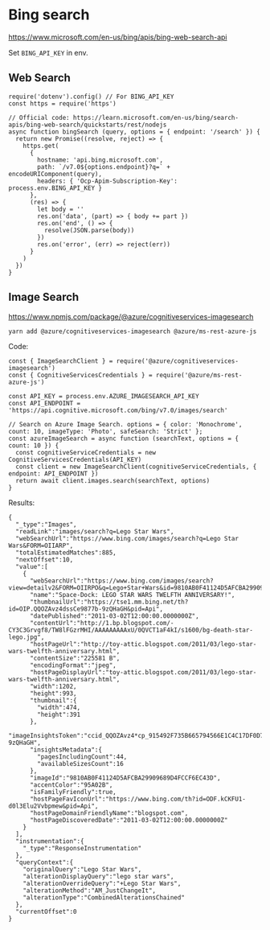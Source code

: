 # Bing search

https://www.microsoft.com/en-us/bing/apis/bing-web-search-api

Set `BING_API_KEY` in env.

## Web Search

    require('dotenv').config() // For BING_API_KEY
    const https = require('https')

    // Official code: https://learn.microsoft.com/en-us/bing/search-apis/bing-web-search/quickstarts/rest/nodejs
    async function bingSearch (query, options = { endpoint: '/search' }) {
      return new Promise((resolve, reject) => {
        https.get(
          {
            hostname: 'api.bing.microsoft.com',
            path: `/v7.0${options.endpoint}?q=` + encodeURIComponent(query),
            headers: { 'Ocp-Apim-Subscription-Key': process.env.BING_API_KEY }
          },
          (res) => {
            let body = ''
            res.on('data', (part) => { body += part })
            res.on('end', () => {
              resolve(JSON.parse(body))
            })
            res.on('error', (err) => reject(err))
          }
        )
      })
    }

## Image Search

https://www.npmjs.com/package/@azure/cognitiveservices-imagesearch

    yarn add @azure/cognitiveservices-imagesearch @azure/ms-rest-azure-js

Code:

    const { ImageSearchClient } = require('@azure/cognitiveservices-imagesearch')
    const { CognitiveServicesCredentials } = require('@azure/ms-rest-azure-js')

    const API_KEY = process.env.AZURE_IMAGESEARCH_API_KEY
    const API_ENDPOINT = 'https://api.cognitive.microsoft.com/bing/v7.0/images/search'

    // Search on Azure Image Search. options = { color: 'Monochrome', count: 10, imageType: 'Photo', safeSearch: 'Strict' };
    const azureImageSearch = async function (searchText, options = { count: 10 }) {
      const cognitiveServiceCredentials = new CognitiveServicesCredentials(API_KEY)
      const client = new ImageSearchClient(cognitiveServiceCredentials, { endpoint: API_ENDPOINT })
      return await client.images.search(searchText, options)
    }

Results:

    {
      "_type":"Images",
      "readLink":"images/search?q=Lego Star Wars",
      "webSearchUrl":"https://www.bing.com/images/search?q=Lego Star Wars&FORM=OIIARP",
      "totalEstimatedMatches":885,
      "nextOffset":10,
      "value":[
        {
          "webSearchUrl":"https://www.bing.com/images/search?view=detailv2&FORM=OIIRPO&q=Lego+Star+Wars&id=9810AB0F41124D5AFCBA29909689D4FCCF6EC43D&simid=608026945586463884",
          "name":"Space-Dock: LEGO STAR WARS TWELFTH ANNIVERSARY!",
          "thumbnailUrl":"https://tse1.mm.bing.net/th?id=OIP.QQOZAvz4dssCe9877b-9zQHaGH&pid=Api",
          "datePublished":"2011-03-02T12:00:00.0000000Z",
          "contentUrl":"http://1.bp.blogspot.com/-CY3C3Grvgf8/TW8lFGzrMHI/AAAAAAAAAxU/0QVCT1aF4kI/s1600/bg-death-star-lego.jpg",
          "hostPageUrl":"http://toy-attic.blogspot.com/2011/03/lego-star-wars-twelfth-anniversary.html",
          "contentSize":"225581 B",
          "encodingFormat":"jpeg",
          "hostPageDisplayUrl":"toy-attic.blogspot.com/2011/03/lego-star-wars-twelfth-anniversary.html",
          "width":1202,
          "height":993,
          "thumbnail":{
            "width":474,
            "height":391
          },
          "imageInsightsToken":"ccid_QQOZAvz4*cp_915492F735B665794566E1C4C17DF0D7*mid_9810AB0F41124D5AFCBA29909689D4FCCF6EC43D*simid_608026945586463884*thid_OIP.QQOZAvz4dssCe9877b-9zQHaGH",
          "insightsMetadata":{
            "pagesIncludingCount":44,
            "availableSizesCount":16
          },
          "imageId":"9810AB0F41124D5AFCBA29909689D4FCCF6EC43D",
          "accentColor":"95A02B",
          "isFamilyFriendly":true,
          "hostPageFavIconUrl":"https://www.bing.com/th?id=ODF.kCKFU1-d0l3Elu2Vvbpmew&pid=Api",
          "hostPageDomainFriendlyName":"blogspot.com",
          "hostPageDiscoveredDate":"2011-03-02T12:00:00.0000000Z"
        }
      ],
      "instrumentation":{
        "_type":"ResponseInstrumentation"
      },
      "queryContext":{
        "originalQuery":"Lego Star Wars",
        "alterationDisplayQuery":"lego star wars",
        "alterationOverrideQuery":"+Lego Star Wars",
        "alterationMethod":"AM_JustChangeIt",
        "alterationType":"CombinedAlterationsChained"
      },
      "currentOffset":0
    }
